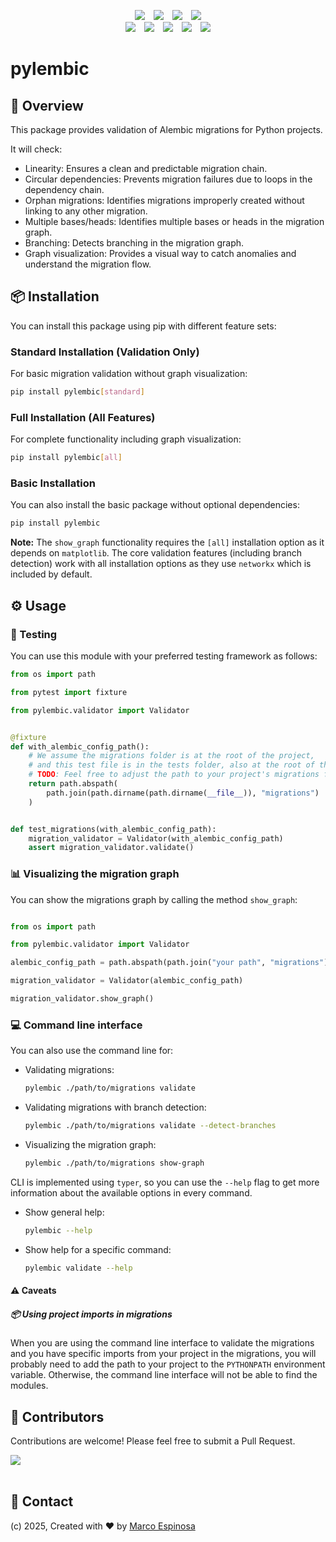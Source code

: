 <!-- Shields -->
<p align="center">
<a href="https://github.com/maekind/pylembic"><img src="https://img.shields.io/github/actions/workflow/status/maekind/pylembic/.github%2Fworkflows%2Ftesting.yaml?label=tests&color=green" hspace="5"></a>
<a href="https://codecov.io/gh/maekind/pylembic"><img src="https://codecov.io/gh/maekind/pylembic/graph/badge.svg?token=JcGna50uJL" hspace="5"/></a>
<a href="https://github.com/maekind/pylembic/releases"><img src="https://img.shields.io/github/actions/workflow/status/maekind/pylembic/.github%2Fworkflows%2Frelease.yaml?label=build%20package&color=green" hspace="5"></a>
<a href="https://pypi.org/project/pylembic"><img src="https://img.shields.io/github/v/release/maekind/pylembic?color=blue&label=pypi" hspace="5"></a>
<br>
<a href="https://github.com/maekind/pylembic/blob/main/LICENSE"><img src="https://img.shields.io/badge/License-MIT-orange.svg" hspace="5"></a>
<a href="https://github.com/maekind/pylembic"><img src="https://img.shields.io/github/repo-size/maekind/pylembic?color=red" hspace="5"></a>
<a href="https://github.com/maekind/pylembic"><img src="https://img.shields.io/github/last-commit/maekind/pylembic?color=black" hspace="5"></a>
<a href="https://www.python.org/downloads/"><img src="https://img.shields.io/github/languages/top/maekind/pylembic?color=darkgreen" hspace="5"></a>
<a href="https://www.python.org/downloads/"><img src="https://img.shields.io/badge/python%20version-%3E3.11-lightblue" hspace="5"></a>
</p>

# pylembic

## 📝 Overview

This package provides validation of Alembic migrations for Python projects.

It will check:

- Linearity: Ensures a clean and predictable migration chain.
- Circular dependencies: Prevents migration failures due to loops in the
dependency chain.
- Orphan migrations: Identifies migrations improperly created without linking
to any other migration.
- Multiple bases/heads: Identifies multiple bases or heads in the migration graph.
- Branching: Detects branching in the migration graph.
- Graph visualization: Provides a visual way to catch anomalies and understand the
migration flow.

## 📦 Installation

You can install this package using pip with different feature sets:

### Standard Installation (Validation Only)
For basic migration validation without graph visualization:

```bash
pip install pylembic[standard]
```

### Full Installation (All Features)
For complete functionality including graph visualization:

```bash
pip install pylembic[all]
```

### Basic Installation
You can also install the basic package without optional dependencies:

```bash
pip install pylembic
```

**Note:** The `show_graph` functionality requires the `[all]` installation option as it depends on `matplotlib`. The core validation features (including branch detection) work with all installation options as they use `networkx` which is included by default.

## ⚙️ Usage

### 🧪 Testing

You can use this module with your preferred testing framework as follows:

```python
from os import path

from pytest import fixture

from pylembic.validator import Validator


@fixture
def with_alembic_config_path():
    # We assume the migrations folder is at the root of the project,
    # and this test file is in the tests folder, also at the root of the project.
    # TODO: Feel free to adjust the path to your project's migrations folder.
    return path.abspath(
        path.join(path.dirname(path.dirname(__file__)), "migrations")
    )


def test_migrations(with_alembic_config_path):
    migration_validator = Validator(with_alembic_config_path)
    assert migration_validator.validate()
```

### 📊 Visualizing the migration graph

You can show the migrations graph by calling the method `show_graph`:

```python

from os import path

from pylembic.validator import Validator

alembic_config_path = path.abspath(path.join("your path", "migrations"))

migration_validator = Validator(alembic_config_path)

migration_validator.show_graph()
```

### 💻 Command line interface

You can also use the command line for:

- Validating migrations:

    ```bash
    pylembic ./path/to/migrations validate
    ```

- Validating migrations with branch detection:

    ```bash
    pylembic ./path/to/migrations validate --detect-branches
    ```

- Visualizing the migration graph:

    ```bash
    pylembic ./path/to/migrations show-graph
    ```

CLI is implemented using `typer`, so you can use the `--help` flag to get more information about the available options in every command.

- Show general help:

    ```bash
    pylembic --help
    ```

- Show help for a specific command:

    ```bash
    pylembic validate --help
    ```

#### ⚠️ Caveats

##### 📦 Using project imports in migrations

When you are using the command line interface to validate the migrations and you have specific imports from your project in the migrations,
you will probably need to add the path to your project to the `PYTHONPATH` environment variable.
Otherwise, the command line interface will not be able to find the modules.

## 🤝 Contributors

Contributions are welcome! Please feel free to submit a Pull Request.

<a href="https://github.com/maekind/pylembic/graphs/contributors">
  <img src="https://contrib.rocks/image?repo=maekind/pylembic" />
</a>
<br/>
<br/>

## 📧 Contact

(c) 2025, Created with ❤️ by [Marco Espinosa](mailto:marco@marcoespinosa.com)